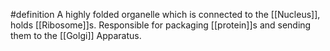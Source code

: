 #definition 
A highly folded organelle which is connected to the [[Nucleus]], holds [[Ribosome]]s.
Responsible for packaging [[protein]]s and sending them to the [[Golgi]] Apparatus.

